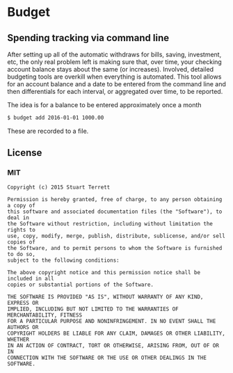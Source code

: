 # Budget

## Spending tracking via command line

After setting up all of the automatic withdraws for bills, saving, investment,
etc, the only real problem left is making sure that, over time, your checking  account
balance stays about the same (or increases). Involved, detailed budgeting
tools are overkill when everything is automated. This tool allows for an account
balance and a date to be entered from the command line and then differentials
for each interval, or aggregated over time, to be reported.

The idea is for a balance to be entered approximately once a month

```bash
$ budget add 2016-01-01 1000.00
```

These are recorded to a file.

## License
### MIT

```
Copyright (c) 2015 Stuart Terrett

Permission is hereby granted, free of charge, to any person obtaining a copy of
this software and associated documentation files (the "Software"), to deal in
the Software without restriction, including without limitation the rights to
use, copy, modify, merge, publish, distribute, sublicense, and/or sell copies of
the Software, and to permit persons to whom the Software is furnished to do so,
subject to the following conditions:

The above copyright notice and this permission notice shall be included in all
copies or substantial portions of the Software.

THE SOFTWARE IS PROVIDED "AS IS", WITHOUT WARRANTY OF ANY KIND, EXPRESS OR
IMPLIED, INCLUDING BUT NOT LIMITED TO THE WARRANTIES OF MERCHANTABILITY, FITNESS
FOR A PARTICULAR PURPOSE AND NONINFRINGEMENT. IN NO EVENT SHALL THE AUTHORS OR
COPYRIGHT HOLDERS BE LIABLE FOR ANY CLAIM, DAMAGES OR OTHER LIABILITY, WHETHER
IN AN ACTION OF CONTRACT, TORT OR OTHERWISE, ARISING FROM, OUT OF OR IN
CONNECTION WITH THE SOFTWARE OR THE USE OR OTHER DEALINGS IN THE SOFTWARE.
```
